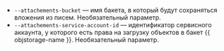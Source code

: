 * `--attachements-bucket` — имя бакета, в который будут сохраняться вложения из писем. Необязательный параметр.
* `--attachements-service-account-id` — идентификатор сервисного аккаунта, у которого есть права на загрузку объектов в бакет {{ objstorage-name }}. Необязательный параметр.